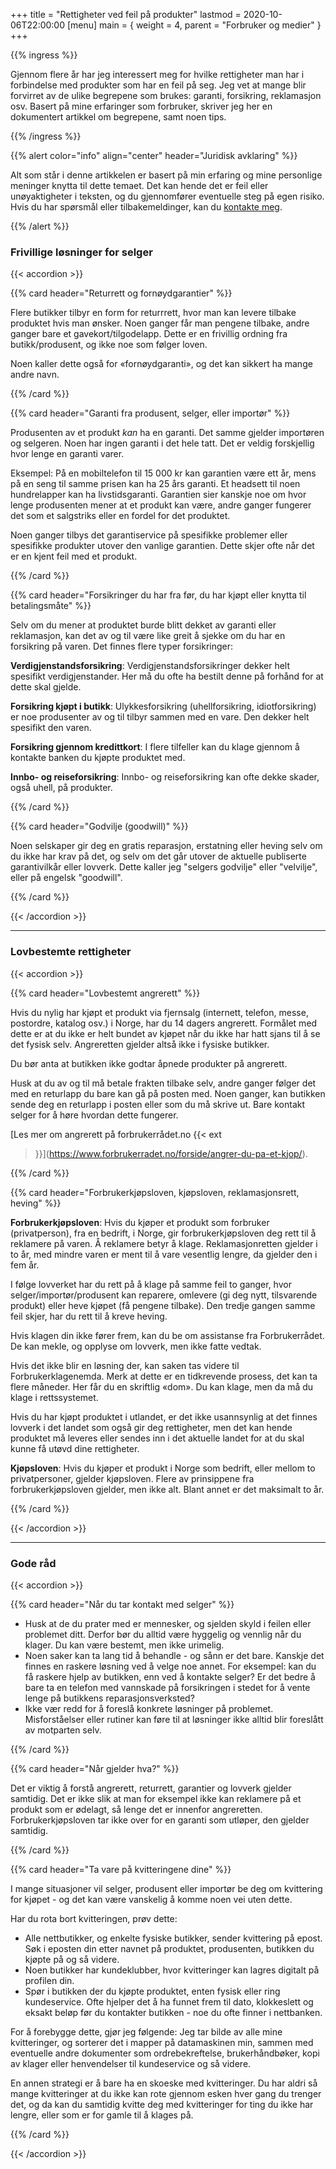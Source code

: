 +++ 
title = "Rettigheter ved feil på produkter"
lastmod = 2020-10-06T22:00:00
[menu]
main = { weight = 4, parent = "Forbruker og medier" }
+++

<!-- markdownlint-disable MD033 -->

{{% ingress %}}

Gjennom flere år har jeg interessert meg for hvilke rettigheter man har i forbindelse med produkter
som har en feil på seg. Jeg vet at mange blir forvirret av de ulike begrepene som brukes: garanti,
forsikring, reklamasjon osv. Basert på mine erfaringer som forbruker, skriver jeg her en
dokumentert artikkel om begrepene, samt noen tips.

{{% /ingress %}}

{{% alert color="info" align="center" header="Juridisk avklaring"
%}}

Alt som står i denne artikkelen er basert på min erfaring og mine personlige meninger knytta til
dette temaet. Det kan hende det er feil eller unøyaktigheter i teksten, og du gjennomfører
eventuelle steg på egen risiko. Hvis du har spørsmål eller tilbakemeldinger, kan du <a
href="../kontaktinfo" class="alert-link">kontakte meg</a>.

{{% /alert %}}

### Frivillige løsninger for selger

{{< accordion >}}

{{% card header="Returrett og fornøydgarantier" %}}

Flere butikker tilbyr en form for returrrett, hvor man kan levere tilbake produktet hvis man
ønsker. Noen ganger får man pengene tilbake, andre ganger bare et gavekort/tilgodelapp. Dette er en
frivillig ordning fra butikk/produsent, og ikke noe som følger loven.

Noen kaller dette også for «fornøydgaranti», og det kan sikkert ha mange andre navn.

{{% /card %}}

{{% card header="Garanti fra produsent, selger, eller importør" %}}

Produsenten av et produkt *kan* ha en garanti. Det samme gjelder importøren og selgeren. Noen har
ingen garanti i det hele tatt. Det er veldig forskjellig hvor lenge en garanti varer.

Eksempel: På en mobiltelefon til 15 000 kr kan garantien være ett år, mens på en seng til samme
prisen kan ha 25 års garanti. Et headsett til noen hundrelapper kan ha livstidsgaranti. Garantien
sier kanskje noe om hvor lenge produsenten mener at et produkt kan være, andre ganger fungerer det
som et salgstriks eller en fordel for det produktet.

Noen ganger tilbys det garantiservice på spesifikke problemer eller spesifikke produkter utover den
vanlige garantien. Dette skjer ofte når det er en kjent feil med et produkt.

{{% /card %}}

{{% card header="Forsikringer du har fra før, du har kjøpt eller knytta til betalingsmåte" %}}

Selv om du mener at produktet burde blitt dekket av garanti eller reklamasjon, kan det av og til
være like greit å sjekke om du har en forsikring på varen. Det finnes flere typer forsikringer:

**Verdigjenstandsforsikring**: Verdigjenstandsforsikringer dekker helt spesifikt verdigjenstander.
Her må du ofte ha bestilt denne på forhånd for at dette skal gjelde.

**Forsikring kjøpt i butikk**: Ulykkesforsikring (uhellforsikring, idiotforsikring) er noe
produsenter av og til tilbyr sammen med en vare. Den dekker helt spesifikt den varen.

**Forsikring gjennom kredittkort**: I flere tilfeller kan du klage gjennom å kontakte banken du
kjøpte produktet med.

**Innbo- og reiseforsikring**: Innbo- og reiseforsikring kan ofte dekke skader, også uhell, på
produkter.

{{% /card %}}

{{% card header="Godvilje (goodwill)" %}}

Noen selskaper gir deg en gratis reparasjon, erstatning eller heving selv om du ikke har krav på
det, og selv om det går utover de aktuelle publiserte garantivilkår eller lovverk. Dette kaller jeg
"selgers godvilje" eller "velvilje", eller på engelsk "goodwill".

{{% /card %}}

{{< /accordion >}}

---

### Lovbestemte rettigheter

{{< accordion >}}

{{% card header="Lovbestemt angrerett" %}}

Hvis du nylig har kjøpt et produkt via fjernsalg (internett, telefon, messe, postordre, katalog
osv.) i Norge, har du 14 dagers angrerett. Formålet med dette er at du ikke er helt bundet av
kjøpet når du ikke har hatt sjans til å se det fysisk selv. Angreretten gjelder altså ikke i
fysiske butikker.

Du bør anta at butikken ikke godtar åpnede produkter på angrerett.

Husk at du av og til må betale frakten tilbake selv, andre ganger følger det med en returlapp du
bare kan gå på posten med. Noen ganger, kan butikken sende deg en returlapp i posten eller som du
må skrive ut. Bare kontakt selger for å høre hvordan dette fungerer.

[Les mer om angrerett på forbrukerrådet.no {{< ext
>}}](<https://www.forbrukerradet.no/forside/angrer-du-pa-et-kjop/>).

{{% /card %}}

{{% card header="Forbrukerkjøpsloven, kjøpsloven, reklamasjonsrett, heving" %}}

**Forbrukerkjøpsloven**: Hvis du kjøper et produkt som forbruker (privatperson), fra en bedrift, i
Norge, gir forbrukerkjøpsloven deg rett til å reklamere på varen. Å reklamere betyr å klage.
Reklamasjonretten gjelder i to år, med mindre varen er ment til å vare vesentlig lengre, da gjelder
den i fem år.

I følge lovverket har du rett på å klage på samme feil to ganger, hvor selger/importør/produsent
kan reparere, omlevere (gi deg nytt, tilsvarende produkt) eller heve kjøpet (få pengene tilbake).
Den tredje gangen samme feil skjer, har du rett til å kreve heving.

Hvis klagen din ikke fører frem, kan du be om assistanse fra Forbrukerrådet. De kan mekle, og
opplyse om lovverk, men ikke fatte vedtak.

Hvis det ikke blir en løsning der, kan saken tas videre til Forbrukerklagenemda. Merk at dette er
en tidkrevende prosess, det kan ta flere måneder. Her får du en skriftlig «dom». Du kan klage, men
da må du klage i rettssystemet.

Hvis du har kjøpt produktet i utlandet, er det ikke usannsynlig at det finnes lovverk i det landet
som også gir deg rettigheter, men det kan hende produktet må leveres eller sendes inn i det
aktuelle landet for at du skal kunne få utøvd dine rettigheter.

**Kjøpsloven**: Hvis du kjøper et produkt i Norge som bedrift, eller mellom to privatpersoner,
gjelder kjøpsloven. Flere av prinsippene fra forbrukerkjøpsloven gjelder, men ikke alt. Blant annet
er det maksimalt to år.

{{% /card %}}

{{< /accordion >}}

---

### Gode råd

{{< accordion >}}

{{% card header="Når du tar kontakt med selger" %}}

- Husk at de du prater med er mennesker, og sjelden skyld i feilen eller problemet ditt. Derfor bør
du alltid være hyggelig og vennlig når du klager. Du kan være bestemt, men ikke urimelig. 
- Noen saker kan ta lang tid å behandle - og sånn er det bare.
Kanskje det finnes en raskere løsning ved å velge noe annet.
For eksempel: kan du få raskere hjelp av butikken, enn ved å kontakte selger? Er
det bedre å bare ta en telefon med vannskade på forsikringen i stedet for å vente lenge på
butikkens reparasjonsverksted?
- Ikke vær redd for å foreslå konkrete løsninger på problemet.
Misforståelser eller rutiner kan føre til at løsninger ikke alltid blir foreslått av motparten
selv.

{{% /card %}}

{{% card header="Når gjelder hva?" %}}

Det er viktig å forstå angrerett, returrett, garantier og lovverk gjelder samtidig. Det er ikke
slik at man for eksempel ikke kan reklamere på et produkt som er ødelagt, så lenge det er innenfor
angreretten. Forbrukerkjøpsloven tar ikke over for en garanti som utløper, den gjelder samtidig.

{{% /card %}}

{{% card header="Ta vare på kvitteringene dine" %}}

I mange situasjoner vil selger, produsent eller importør be deg om kvittering for kjøpet - og det
kan være vanskelig å komme noen vei uten dette.

Har du rota bort kvitteringen, prøv dette:

- Alle nettbutikker, og enkelte fysiske butikker, sender kvittering på epost. Søk i eposten din
etter navnet på produktet, produsenten, butikken du kjøpte på og så videre.
- Noen butikker har
kundeklubber, hvor kvitteringer kan lagres digitalt på profilen din. 
- Spør i butikken der du
kjøpte produktet, enten fysisk eller ring kundeservice. Ofte hjelper det å ha funnet frem til dato,
klokkeslett og eksakt beløp før du kontakter butikken - noe du ofte finner i nettbanken.

For å forebygge dette, gjør jeg følgende: Jeg tar bilde av alle mine kvitteringer, og sorterer det
i mapper på datamaskinen min, sammen med eventuelle andre dokumenter som ordrebekreftelse,
brukerhåndbøker, kopi av klager eller henvendelser til kundeservice og så videre.

En annen strategi er å bare ha en skoeske med kvitteringer. Du har aldri så mange kvitteringer at
du ikke kan rote gjennom esken hver gang du trenger det, og da kan du samtidig kvitte deg med
kvitteringer for ting du ikke har lengre, eller som er for gamle til å klages på.

{{% /card %}}

{{< /accordion >}}

